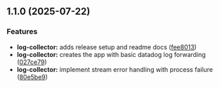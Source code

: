 

## 1.1.0 (2025-07-22)


### Features

* **log-collector:** adds release setup and readme docs ([fee8013](https://github.com/akash-network/console/commit/fee80138812ed716573e3a84a4d86df18a178ea4))
* **log-collector:** creates the app with basic datadog log forwarding ([027ce79](https://github.com/akash-network/console/commit/027ce79630abf4737d80f2489fdd93b1446d885f))
* **log-collector:** implement stream error handling with process failure ([80e5be9](https://github.com/akash-network/console/commit/80e5be92e8426f13255d218ada016ea1b92df6c0))
